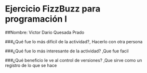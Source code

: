 # Ejercicio FizzBuzz para programación I

##Nombre: Victor Dario Quesada Prado

###¿Qué fue lo más difícil de la actividad?, Hacerlo con otra persona 

###¿Qué fue lo más interesante de la actividad? ,Que fue facil

###¿Qué beneficio le ve al control de versiones? ,Que sirve como un registro de lo que se hace 
